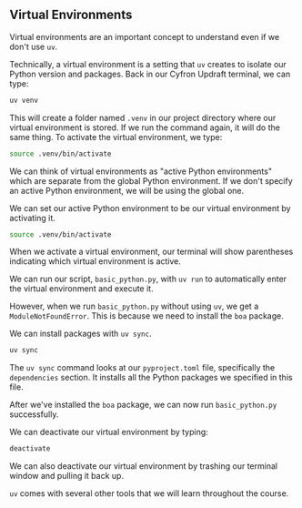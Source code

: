## Virtual Environments

Virtual environments are an important concept to understand even if we don't use `uv`.

Technically, a virtual environment is a setting that `uv` creates to isolate our Python version and packages. Back in our Cyfron Updraft terminal, we can type:

```bash
uv venv
```

This will create a folder named `.venv` in our project directory where our virtual environment is stored. If we run the command again, it will do the same thing. To activate the virtual environment, we type:

```bash
source .venv/bin/activate
```

We can think of virtual environments as "active Python environments" which are separate from the global Python environment. If we don't specify an active Python environment, we will be using the global one.

We can set our active Python environment to be our virtual environment by activating it.

```bash
source .venv/bin/activate
```

When we activate a virtual environment, our terminal will show parentheses indicating which virtual environment is active.

We can run our script, `basic_python.py`,  with `uv run` to automatically enter the virtual environment and execute it.

However, when we run `basic_python.py` without using `uv`, we get a `ModuleNotFoundError`. This is because we need to install the `boa` package. 

We can install packages with `uv sync`.

```bash
uv sync
```

The `uv sync` command looks at our `pyproject.toml` file, specifically the `dependencies` section. It installs all the Python packages we specified in this file.

After we've installed the `boa` package, we can now run `basic_python.py` successfully.

We can deactivate our virtual environment by typing:

```bash
deactivate
```

We can also deactivate our virtual environment by trashing our terminal window and pulling it back up.

`uv` comes with several other tools that we will learn throughout the course.
